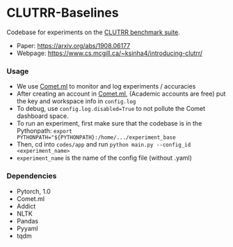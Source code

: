 # CLUTRR-Baselines

Codebase for experiments on the [CLUTRR benchmark suite](https://github.com/facebookresearch/clutrr/).

- Paper: https://arxiv.org/abs/1908.06177
- Webpage: https://www.cs.mcgill.ca/~ksinha4/introducing-clutrr/

### Usage

- We use [Comet.ml](https://comet.ml) to monitor and log experiments / accuracies
- After creating an account in [Comet.ml](https://comet.ml), (Academic accounts are free) put the key and workspace info in `config.log`
- To debug, use `config.log.disabled=True` to not pollute the Comet dashboard space.
- To run an experiment, first make sure that the codebase is in the Pythonpath:
`export PYTHONPATH="${PYTHONPATH}:/home/.../experiment_base`
- Then, cd into `codes/app` and run `python main.py --config_id <experiment_name>`
- `experiment_name` is the name of the config file (without .yaml)

### Dependencies

- Pytorch, 1.0
- Comet.ml
- Addict
- NLTK
- Pandas
- Pyyaml
- tqdm
